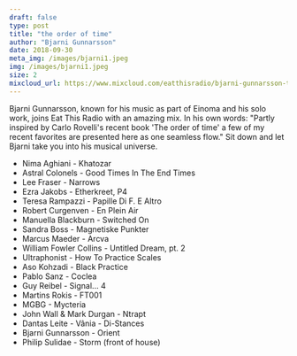 ```yaml
---
draft: false
type: post
title: "the order of time"
author: "Bjarni Gunnarsson"
date: 2018-09-30
meta_img: /images/bjarni1.jpeg
img: /images/bjarni1.jpeg
size: 2
mixcloud_url: https://www.mixcloud.com/eatthisradio/bjarni-gunnarsson-the-order-of-time/
---
```


Bjarni Gunnarsson, known for his music as part of Einoma and his solo work, joins Eat This Radio with an amazing mix. In his own words: "Partly inspired by Carlo Rovelli's recent book 'The order of time' a few of my recent favorites are presented here as one seamless flow." Sit down and let Bjarni take you into his musical universe.

- Nima Aghiani - Khatozar
- Astral Colonels - Good Times In The End Times
- Lee Fraser - Narrows
- Ezra Jakobs - Etherkreet, P4
- Teresa Rampazzi - Papille Di F. E Altro
- Robert Curgenven - En Plein Air
- Manuella Blackburn - Switched On
- Sandra Boss - Magnetiske Punkter
- Marcus Maeder - Arcva
- William Fowler Collins - Untitled Dream, pt. 2
- Ultraphonist - How To Practice Scales
- Aso Kohzadi - Black Practice
- Pablo Sanz - Coclea
- Guy Reibel - Signal... 4
- Martins Rokis - FT001
- MGBG - Mycteria
- John Wall & Mark Durgan - Ntrapt
- Dantas Leite - Vânia - Di-Stances
- Bjarni Gunnarsson - Orient
- Philip Sulidae - Storm (front of house)
